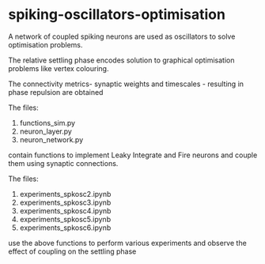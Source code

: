 # spiking-oscillators-optimisation
A network of coupled spiking neurons are used as oscillators to solve optimisation problems.

The relative settling phase encodes solution to graphical optimisation problems like vertex colouring.

The connectivity metrics- synaptic weights and timescales - resulting in phase repulsion are obtained

The files:
1. functions_sim.py
2. neuron_layer.py
3. neuron_network.py

contain functions to implement Leaky Integrate and Fire neurons and couple them using synaptic connections.

The files:
1. experiments_spkosc2.ipynb
2. experiments_spkosc3.ipynb
3. experiments_spkosc4.ipynb
4. experiments_spkosc5.ipynb
5. experiments_spkosc6.ipynb

use the above functions to perform various experiments and observe the effect of coupling on the settling phase
